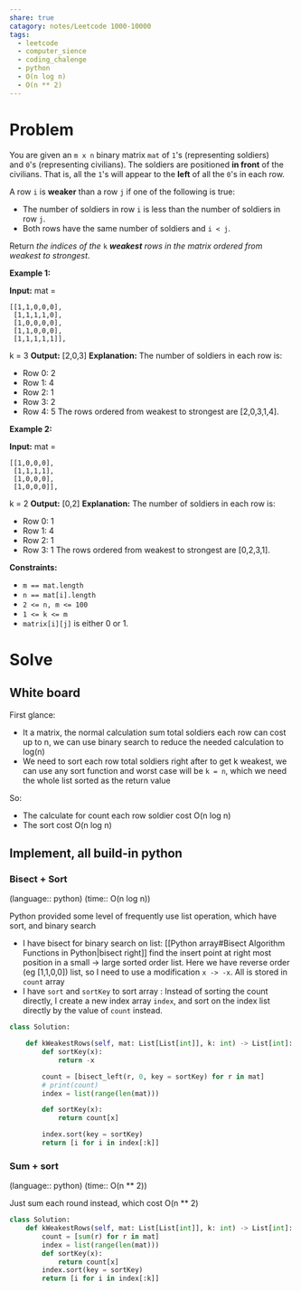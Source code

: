 ```yaml
---
share: true
catagory: notes/Leetcode 1000-10000
tags:
  - leetcode
  - computer_sience
  - coding_chalenge
  - python
  - O(n log n)
  - O(n ** 2)
---
```


# Problem

You are given an `m x n` binary matrix `mat` of `1`'s (representing soldiers) and `0`'s (representing civilians). The soldiers are positioned **in front** of the civilians. That is, all the `1`'s will appear to the **left** of all the `0`'s in each row.

A row `i` is **weaker** than a row `j` if one of the following is true:

- The number of soldiers in row `i` is less than the number of soldiers in row `j`.
- Both rows have the same number of soldiers and `i < j`.

Return _the indices of the_ `k` _**weakest** rows in the matrix ordered from weakest to strongest_.

**Example 1:**

**Input:** mat = 
```
[[1,1,0,0,0],
 [1,1,1,1,0],
 [1,0,0,0,0],
 [1,1,0,0,0],
 [1,1,1,1,1]], 
```
k = 3
**Output:** [2,0,3]
**Explanation:** 
The number of soldiers in each row is: 
- Row 0: 2 
- Row 1: 4 
- Row 2: 1 
- Row 3: 2 
- Row 4: 5 
The rows ordered from weakest to strongest are [2,0,3,1,4].

**Example 2:**

**Input:** mat = 
```
[[1,0,0,0],
 [1,1,1,1],
 [1,0,0,0],
 [1,0,0,0]], 
```
k = 2
**Output:** [0,2]
**Explanation:** 
The number of soldiers in each row is: 
- Row 0: 1 
- Row 1: 4 
- Row 2: 1 
- Row 3: 1 
The rows ordered from weakest to strongest are [0,2,3,1].

**Constraints:**

- `m == mat.length`
- `n == mat[i].length`
- `2 <= n, m <= 100`
- `1 <= k <= m`
- `matrix[i][j]` is either 0 or 1.

# Solve

## White board

First glance:
- It a matrix, the normal calculation sum total soldiers each row can cost up to n, we can use binary search to reduce the needed calculation to log(n)
- We need to sort each row total soldiers right after to get k weakest, we can use any sort function and worst case will be `k = n`, which we need the whole list sorted as the return value

So:
- The calculate for count each row soldier cost O(n log n) 
- The sort cost O(n log n)

## Implement, all build-in python

### Bisect + Sort
(language:: python) (time:: O(n log n))

Python provided some level of frequently use list operation, which have sort, and binary search 
- I have bisect for binary search on list: [[Python array#Bisect Algorithm Functions in Python|bisect right]] find the insert point at right most position in a small -> large sorted order list. Here we have reverse order (eg [1,1,0,0]) list, so I need to use a modification `x -> -x`. All is stored in `count` array
- I have `sort` and `sortKey` to sort array : Instead of sorting the count directly, I create a new index array `index`, and sort on the index list directly by the value of `count` instead.

```python
class Solution:

    def kWeakestRows(self, mat: List[List[int]], k: int) -> List[int]:
        def sortKey(x):
            return -x

        count = [bisect_left(r, 0, key = sortKey) for r in mat]
        # print(count)
        index = list(range(len(mat)))

        def sortKey(x):
            return count[x]

        index.sort(key = sortKey)
        return [i for i in index[:k]]
```

### Sum + sort
(language:: python) (time:: O(n ** 2))

Just sum each round instead, which cost O(n ** 2)

```python
class Solution:
    def kWeakestRows(self, mat: List[List[int]], k: int) -> List[int]:
        count = [sum(r) for r in mat]
        index = list(range(len(mat)))
        def sortKey(x):
            return count[x]
        index.sort(key = sortKey)
        return [i for i in index[:k]]
```